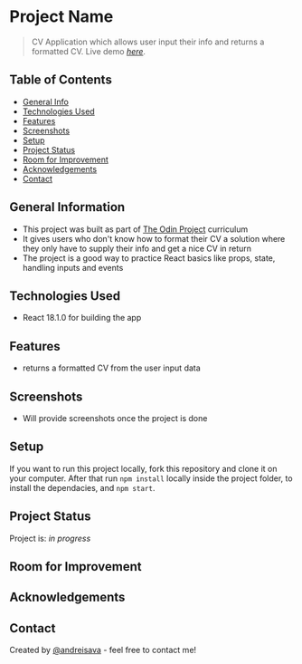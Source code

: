 # Project Name

> CV Application which allows user input their info and returns a formatted CV.
> Live demo [_here_](https://www.example.com). <!-- If you have the project hosted somewhere, include the link here. -->

## Table of Contents

- [General Info](#general-information)
- [Technologies Used](#technologies-used)
- [Features](#features)
- [Screenshots](#screenshots)
- [Setup](#setup)
- [Project Status](#project-status)
- [Room for Improvement](#room-for-improvement)
- [Acknowledgements](#acknowledgements)
- [Contact](#contact)
<!-- * [License](#license) -->

## General Information

- This project was built as part of [The Odin Project](https://theodinproject.com) curriculum
- It gives users who don't know how to format their CV a solution where they only have to supply their info and get a nice CV in return
- The project is a good way to practice React basics like props, state, handling inputs and events

## Technologies Used

- React 18.1.0 for building the app

## Features

- returns a formatted CV from the user input data

## Screenshots

- Will provide screenshots once the project is done
<!-- ![Example screenshot](./img/screenshot.png) -->

<!-- If you have screenshots you'd like to share, include them here. -->

## Setup

If you want to run this project locally, fork this repository and clone it on your computer. After that run `npm install` locally inside the project folder, to install the dependacies, and `npm start`.

## Project Status

Project is: _in progress_

## Room for Improvement

## Acknowledgements

## Contact

Created by [@andreisava](https://savawebdev.github.io/portfolio-v2/) - feel free to contact me!
